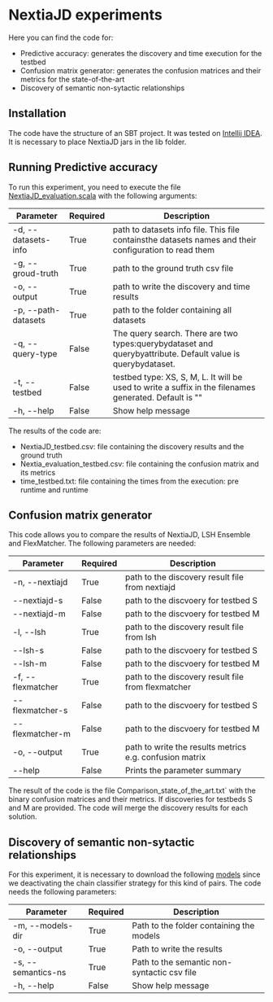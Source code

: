 # NextiaJD experiments


Here you can find the code for:

*  Predictive accuracy: generates the discovery and time execution for the testbed
*  Confusion matrix generator: generates the confusion matrices  and their metrics for the state-of-the-art
*  Discovery of semantic non-sytactic relationships

## Installation

The code have the structure of an SBT project. It was tested on [Intellij IDEA](https://www.jetbrains.com/es-es/idea/). It is necessary to place NextiaJD jars in the lib folder.

## Running Predictive accuracy


To run this experiment, you need to execute the file [NextiaJD_evaluation.scala](https://github.com/dtim-upc/NextiaJD/blob/nextiajd_v3.0.1/sql/nextiajd/experiments/NextiaJD/src/main/scala/NextiaJD_evaluation.scala) with the following arguments:


| Parameter           | Required | Description                                                                                                 |
|---------------------|----------|-------------------------------------------------------------------------------------------------------------|
| -d, --datasets-info | True     | path to datasets info file. This file containsthe datasets names and their configuration to read them       |
| -g, --groud-truth   | True     | path to the ground truth csv file                                                                           |
| -o, --output        | True     | path to write the discovery and time results                                                                |
| -p, --path-datasets | True     | path to the folder containing all datasets                                                                  |
| -q, --query-type    | False    | The query search. There are two types:querybydataset and querybyattribute. Default value is querybydataset. |
| -t, --testbed       | False    | testbed type: XS, S, M, L. It will be used to write a suffix in the filenames generated. Default is ""      |
| -h, --help          | False    | Show help message                                                                                           |

The results of the code are:

*   NextiaJD_testbed.csv: file containing the discovery results and the ground truth
*   Nextia_evaluation_testbed.csv: file containing the confusion matrix and its metrics
*   time_testbed.txt: file containing the times from the execution: pre runtime and runtime

## Confusion matrix generator

This code allows you to compare the results of NextiaJD, LSH Ensemble and FlexMatcher. The following parameters are needed:


| Parameter         | Required | Description                                             |
|-------------------|----------|---------------------------------------------------------|
| -n, --nextiajd    | True     | path to the discovery result file from nextiajd         |
| --nextiajd-s      | False    | path to the discvoery for testbed S                     |
| --nextiajd-m      | False    | path to the discvoery for testbed M                     |
| -l, --lsh         | True     | path to the discovery result file from lsh              |
| --lsh-s           | False    | path to the discvoery for testbed S                     |
| --lsh-m           | False    | path to the discvoery for testbed M                     |
| -f, --flexmatcher | True     | path to the discovery result file from flexmatcher      |
| --flexmatcher-s   | False    | path to the discvoery for testbed S                     |
| --flexmatcher-m   | False    | path to the discvoery for testbed M                     |
| -o, --output      | True     | path to write the results metrics e.g. confusion matrix |
| --help            | False    | Prints the parameter summary                            |

The result of the code is the file Comparison_state_of_the_art.txt` with the binary confusion matrices and their metrics. If discoveries for testbeds S and M are provided. The code will merge the discovery results for each solution.


## Discovery of semantic non-sytactic relationships

For this experiment, it is necessary to download the following [models]() since we deactivating the chain classifier strategy for this kind of pairs. The code needs the following parameters:

| Parameter          | Required | Description                                 |
|--------------------|----------|---------------------------------------------|
| -m, --models-dir   | True     | Path to the folder containing the models    |
| -o, --output       | True     | Path to write the results                   |
| -s, --semantics-ns | True     | Path to the semantic non-syntactic csv file |
| -h, --help         | False    | Show help message                           |